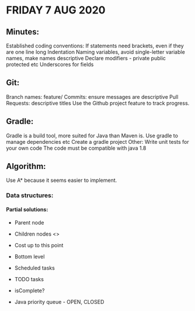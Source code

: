 
# FRIDAY 7 AUG 2020

## Minutes:
Established coding conventions:
If statements need brackets, even if they are one line long
Indentation
Naming variables, avoid single-letter variable names, make names descriptive
Declare modifiers - private public protected etc
Underscores for fields

## Git:
Branch names: feature/<component>
Commits: ensure messages are descriptive
Pull Requests: descriptive titles
Use the Github project feature to track progress.

## Gradle:
Gradle is a build tool, more suited for Java than Maven is.
Use gradle to manage dependencies etc
Create a gradle project
Other:
Write unit tests for your own code
The code must be compatible with java 1.8

## Algorithm:
Use A* because it seems easier to implement.
### Data structures:
#### Partial solutions:
* Parent node
* Children nodes <>
* Cost up to this point
* Bottom level
* Scheduled tasks
* TODO tasks
* isComplete?

* Java priority queue - OPEN, CLOSED
